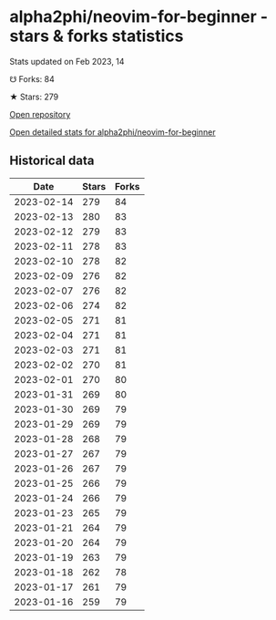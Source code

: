 # alpha2phi/neovim-for-beginner - stars & forks statistics

Stats updated on Feb 2023, 14

☋ Forks: 84

★ Stars: 279

[Open repository](https://github.com/alpha2phi/neovim-for-beginner)

[Open detailed stats for alpha2phi/neovim-for-beginner](https://reviewgithub.com/rep/alpha2phi/neovim-for-beginner)

## Historical data
| Date | Stars | Forks |
|------|-------|-------|
| 2023-02-14 | 279 | 84 | 
| 2023-02-13 | 280 | 83 | 
| 2023-02-12 | 279 | 83 | 
| 2023-02-11 | 278 | 83 | 
| 2023-02-10 | 278 | 82 | 
| 2023-02-09 | 276 | 82 | 
| 2023-02-07 | 276 | 82 | 
| 2023-02-06 | 274 | 82 | 
| 2023-02-05 | 271 | 81 | 
| 2023-02-04 | 271 | 81 | 
| 2023-02-03 | 271 | 81 | 
| 2023-02-02 | 270 | 81 | 
| 2023-02-01 | 270 | 80 | 
| 2023-01-31 | 269 | 80 | 
| 2023-01-30 | 269 | 79 | 
| 2023-01-29 | 269 | 79 | 
| 2023-01-28 | 268 | 79 | 
| 2023-01-27 | 267 | 79 | 
| 2023-01-26 | 267 | 79 | 
| 2023-01-25 | 266 | 79 | 
| 2023-01-24 | 266 | 79 | 
| 2023-01-23 | 265 | 79 | 
| 2023-01-21 | 264 | 79 | 
| 2023-01-20 | 264 | 79 | 
| 2023-01-19 | 263 | 79 | 
| 2023-01-18 | 262 | 78 | 
| 2023-01-17 | 261 | 79 | 
| 2023-01-16 | 259 | 79 | 

